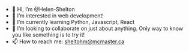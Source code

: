 - 👋 Hi, I’m @Helen-Shelton
- 👀 I’m interested in web development!
- 🌱 I’m currently learning Python, Javascript, React
- 💞️ I’m looking to collaborate on just about anything. Only way to know you like something is to try it!
- 📫 How to reach me: sheltohm@mcmaster.ca
